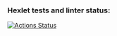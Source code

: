 ### Hexlet tests and linter status:
[![Actions Status](https://github.com/AlexanderPolovykh/frontend-project-11/workflows/hexlet-check/badge.svg)](https://github.com/AlexanderPolovykh/frontend-project-11/actions)